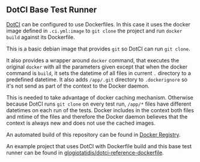 DotCI Base Test Runner
----------------------

[DotCI](https://github.com/groupon/DotCi) can be configured to use
Dockerfiles. In this case it uses the docker image defined in
`.ci.yml:image` to `git clone` the project and run `docker build`
against its Dockerfile.

This is a basic debian image that provides `git` so DotCI can run `git
clone`.

It also provides a wrapper around `docker` command, that executes the
original `docker` with all the parameters given except that when the
docker command is `build`, it sets the datetime of all files in
current `.` directory to a predefined datetime. It also adds
`/app/.git` directory to `.dockerignore` so it's not send as part of
the context to the Docker daemon.

This is needed to take advantage of docker caching
mechanism. Otherwise because DotCI runs `git clone` on every test run,
`/app/*` files have different datetimes on each run of the
tests. Docker includes in the context both files and mtime of the
files and therefore the Docker daemon believes that the context is
always new and does not use the cached images.

An automated build of this repository can be found in
[Docker Registry](https://registry.hub.docker.com/u/giorgos/dotci-base-docker-image/).

An example project that uses DotCI with Dockerfile build and this base
test runner can be found in
[glogiotatidis/dotci-reference-dockerfile](https://github.com/glogiotatidis/dotci-reference-dockerfile).
